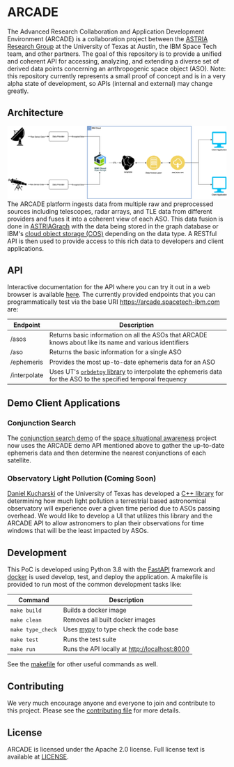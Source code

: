 # ARCADE

The Advanced Research Collaboration and Application Development Environment (ARCADE) is a collaboration project between the [ASTRIA Research Group](https://sites.utexas.edu/moriba/) at the University of Texas at Austin, the IBM Space Tech team, and other partners. The goal of this repository is to provide a unified and coherent API for accessing, analyzing, and extending a diverse set of derived data points concerning an anthropogenic space object (ASO). Note: this repository currently represents a small proof of concept and is in a very alpha state of development, so APIs (internal and external) may change greatly.


## Architecture

![img](docs/arcade_arch.png) The ARCADE platform ingests data from multiple raw and preprocessed sources including telescopes, radar arrays, and TLE data from different providers and fuses it into a coherent view of each ASO. This data fusion is done in [ASTRIAGraph](https://sites.utexas.edu/moriba/astriagraph/) with the data being stored in the graph database or IBM's [cloud object storage (COS)](https://www.ibm.com/products/cloud-object-storage) depending on the data type. A RESTful API is then used to provide access to this rich data to developers and client applications.


## API

Interactive documentation for the API where you can try it out in a web browser is available [here](https://arcade.spacetech-ibm.com/docs).  The currently provided endpoints that you can programmatically test via the base URI https://arcade.spacetech-ibm.com are:

| Endpoint     | Description                                                                                                                                             |
|------------ |------------------------------------------------------------------------------------------------------------------------------------------------------- |
| /asos        | Returns basic information on all the ASOs that ARCADE knows about like its name and various identifiers                                                 |
| /aso         | Returns the basic information for a single ASO                                                                                                          |
| /ephemeris   | Provides the most up-to-date ephemeris data for an ASO                                                                                                  |
| /interpolate | Uses UT's [`orbdetpy` library](https://github.com/ut-astria/orbdetpy) to interpolate the ephemeris data for the ASO to the specified temporal frequency |


## Demo Client Applications


### Conjunction Search

The [conjunction search demo](https://spaceorbits.net) of the [space situational awareness](https://github.com/ibm/spacetech-ssa) project now uses the ARCADE demo API mentioned above to gather the up-to-date ephemeris data and then determine the nearest conjunctions of each satellite.


### Observatory Light Pollution (Coming Soon)

[Daniel Kucharski](https://www.oden.utexas.edu/people/1610/) of the University of Texas has developed a [C++ library](https://github.com/danielkucharski/SatLightPollution) for determining how much light pollution a terrestrial based astronomical observatory will experience over a given time period due to ASOs passing overhead. We would like to develop a UI that utilizes this library and the ARCADE API to allow astronomers to plan their observations for time windows that will be the least impacted by ASOs.


## Development

This PoC is developed using Python 3.8 with the [FastAPI](https://fastapi.tiangolo.com) framework and [docker](https://www.docker.com) is used develop, test, and deploy the application. A makefile is provided to run most of the common development tasks like:

| Command           | Description                                                                     |
|----------------- |------------------------------------------------------------------------------- |
| `make build`      | Builds a docker image                                                           |
| `make clean`      | Removes all built docker images                                                 |
| `make type_check` | Uses [mypy](https://mypy.readthedocs.io/en/stable/) to type check the code base |
| `make test`       | Runs the test suite                                                             |
| `make run`        | Runs the API locally at <http://localhost:8000>                                 |

See the [makefile](file:///Users/colin/projects/arcade/Makefile) for other useful commands as well.


## Contributing

We very much encourage anyone and everyone to join and contribute to this project. Please see the [contributing file](file:///Users/colin/projects/arcade/CONTRIBUTING.md) for more details.


## License

ARCADE is licensed under the Apache 2.0 license. Full license text is available at [LICENSE](file:///Users/colin/projects/arcade/LICENSE).
